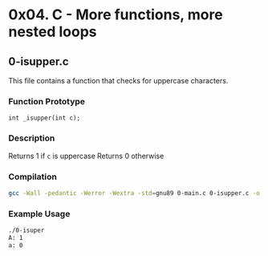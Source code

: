 # 0x04. C - More functions, more nested loops

## 0-isupper.c

This file contains a function that checks for uppercase characters.

### Function Prototype
`int _isupper(int c);`

### Description
Returns 1 if `c` is uppercase
Returns 0 otherwise

### Compilation
```bash
gcc -Wall -pedantic -Werror -Wextra -std=gnu89 0-main.c 0-isupper.c -o 0-isuper
```

### Example Usage
```bash
./0-isuper
A: 1
a: 0
```

